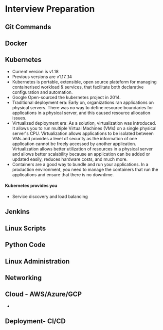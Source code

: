 # Interview Preparation

## Git Commands

## Docker

## Kubernetes
 - Current version is v1.18
 - Previous versions are v1.17..14
 - Kubernetes is portable, extensible, open source plateform for managing containerised workload & services, that facilitate both declarative configuration and automation. 
 - Google Open-sourced the kubernetes project in 2014.
 - Traditional deployment era: Early on, organizations ran applications on physical servers. There was no way to define resource boundaries for applications in a physical server, and this caused resource allocation issues. 
 - Virtualized deployment era: As a solution, virtualization was introduced. It allows you to run multiple Virtual Machines (VMs) on a single physical server's CPU. Virtualization allows applications to be isolated between VMs and provides a level of security as the information of one application cannot be freely accessed by another application.
Virtualization allows better utilization of resources in a physical server and allows better scalability because an application can be added or updated easily, reduces hardware costs, and much more.
 - Containers are a good way to bundle and run your applications. In a production environment, you need to manage the containers that run the applications and ensure that there is no downtime.
 #### Kubernetes provides you 
 - Service discovery and load balancing
## Jenkins

## Linux Scripts

## Python Code

## Linux Administration 

## Networking

## Cloud - AWS/Azure/GCP
- 

## Deployment- CI/CD
